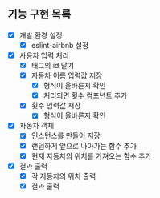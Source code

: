 ## 기능 구현 목록
- [x] 개발 환경 설정
  - [x] eslint-airbnb 설정
- [x] 사용자 입력 처리
  - [x] 태그의 id 달기
  - [x] 자동차 이름 입력값 저장
    - [x] 형식이 올바른지 확인
    - [x] 처리되면 횟수 컴포넌트 추가
  - [x] 횟수 입력값 저장
    - [x] 형식이 올바른지 확인
- [x] 자동차 객체
  - [x] 인스턴스를 만들어 저장
  - [x] 랜덤하게 앞으로 나아가는 함수 추가
  - [x] 현재 자동차의 위치를 가져오는 함수 추가
- [x] 결과 출력
  - [x] 각 자동차의 위치 출력
  - [x] 결과 출력
